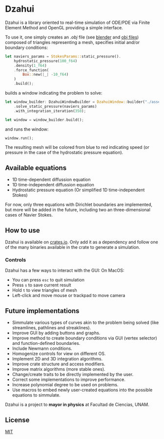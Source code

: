 # Dzahui

Dzahui is a library oriented to real-time simulation of ODE/PDE via Finite Element Method and OpenGL providing a simple interface.

To use it, one simply creates an *.obj* file (see [blender](https://www.blender.org/) and [obj files](https://en.wikipedia.org/wiki/Wavefront_.obj_file)) composed of triangles representing a mesh, specifies initial and/or boundary conditions:
```rust
let naviers_params = StokesParams::static_pressure().
    hydrostatic_pressure(100_f64)
    .density(1_f64)
    .force_function(
        Box::new(|_| -10_f64)
    )
    .build();
```
builds a window indicating the problem to solve:

```rust
let window_builder: DzahuiWindowBuilder = DzahuiWindow::builder("./assets/1dbar.obj")
    .solve_static_pressure(naviers_params)
    .with_integration_iteration(350);

let window = window_builder.build();
```

and runs the window:
```rust
window.run();
```

The resulting mesh will be colored from blue to red indicating
speed (or pressure in the case of the hydrostatic pressure equation).

## Available equations

* 1D time-dependent diffussion equation
* 1D time-independent diffussion equation
* Hydrostatic pressure equation (Or simplified 1D time-independent Stokes)

For now, only three equations with Dirichlet boundaries are implemented, but more will be added in the future, including two an three-dimensional cases of Navier Stokes.

## How to use
Dzahui is available on [crates.io](https://crates.io/crates/Dzahui). Only add it as a dependency and follow one of the many binaries available in the crate to generate a simulation.

### Controls
Dzahui has a few ways to interact with the GUI:
On MacOS:
* You can press `esc` to quit simulation
* Press `s` to save current result
* Hold `t` to view triangles of mesh
* Left-click and move mouse or trackpad to move camera

## Future implementations

* Simmulate various types of curves akin to the problem being solved (like streamlines, pathlines and streaklines).
* Improve GUI by adding buttons and graphs.
* Improve method to create boundary conditions via GUI (vertex selector) and
 function-defined boundaries.
* Include Newmann conditions.
* Homogenize controls for view on different OS.
* Implement 2D and 3D integration algorithms.
* Improve crate structure and access modifiers.
* Improve matrix algorithms (more stable ones).
* Change/create traits to be directly implemented by the user.
* Correct some implementations to improve performance.
* Increase polynomial degree to be used on problems.
* Use macros to embed newly user-created equations into the
possible equations to simmulate.

Dzahui is a project to **mayor in physics** at Facultad de Ciencias, UNAM.

## License
[MIT](https://mit-license.org/)